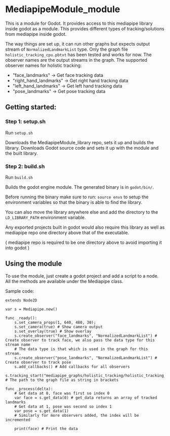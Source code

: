 # MediapipeModule_module

This is a module for Godot. It provides access to this mediapipe library inside godot as a module.
This provides different types of tracking/solutions from mediapipe inside godot.

The way things are set up, it can run other graphs but expects output stream of `NormalizedLandmarkList` type.
Only the graph file `holistic_tracking_cpu.pbtxt` has been tested and works for now. The observer names are the output streams in the graph.
The supported observer names for holistic tracking:
- "face_landmarks" -> Get face tracking data
- "right_hand_landmarks" -> Get right hand tracking data
- "left_hand_landmarks" -> Get left hand tracking data
- "pose_landmarks" -> Get pose tracking data

## Getting started:

### Step 1: setup.sh

Run `setup.sh`

Downloads the MediapipeModule_library repo, sets it up and builds the library.
Downloads Godot source code and sets it up with the module and the built library.

### Step 2: build.sh

Run `build.sh`

Builds the godot engine module.
The generated binary is in `godot/bin/`.

Before running the binary make sure to run:
`source envs`
to setup the environment variables so that the binary is able to find the library.

You can also move the library anywhere else and add the directory to the `LD_LIBRARY_PATH` environment variable.

Any exported projects built in godot would also require this library as well as mediapipe repo one directory above that of the executable.

( mediapipe repo is required to be one directory above to avoid importing it into godot )

## Using the module

To use the module, just create a godot project and add a script to a node.
All the methods are available under the Mediapipe class.

Sample code:
```
extends Node2D

var s = Mediapipe.new()

func _ready():
	s.set_camera_props(1, 640, 480, 30);
	s.set_camera(true) # Show camera output
	s.set_overlay(true) # Show overlay
	s.create_observer("face_landmarks", "NormalizedLandmarkList") # Create observer to track face, we also pass the data type for this stream name
	# The data type is that which is used in the graph for this stream.
	s.create_observer("pose_landmarks", "NormalizedLandmarkList") # Create observer to track pose
	s.add_callbacks() # Add callbacks for all observers
	s.tracking_start("mediapipe_graphs/holistic_tracking/holistic_tracking_cpu.pbtxt") # The path to the graph file as string in brackets

func _process(delta):
	# Get data at 0, face was first so index 0
	var face = s.get_data(0) # get_data returns an array of tracked landmarks
	# Get data at 1, pose was second so index 1
 	var pose = s.get_data(1)
	# Similarly for more observers added, the index will be incremented
	
	print(face) # Print the data
```

